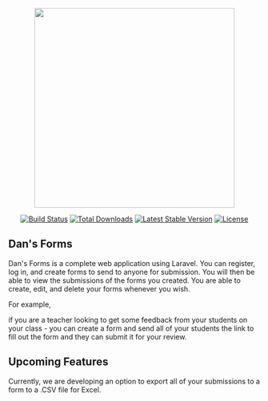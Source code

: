 <p align="center"><img src="https://res.cloudinary.com/dtfbvvkyp/image/upload/v1566331377/laravel-logolockup-cmyk-red.svg" width="400"></p>

<p align="center">
<a href="https://travis-ci.org/laravel/framework"><img src="https://travis-ci.org/laravel/framework.svg" alt="Build Status"></a>
<a href="https://packagist.org/packages/laravel/framework"><img src="https://poser.pugx.org/laravel/framework/d/total.svg" alt="Total Downloads"></a>
<a href="https://packagist.org/packages/laravel/framework"><img src="https://poser.pugx.org/laravel/framework/v/stable.svg" alt="Latest Stable Version"></a>
<a href="https://packagist.org/packages/laravel/framework"><img src="https://poser.pugx.org/laravel/framework/license.svg" alt="License"></a>
</p>

## Dan's Forms

Dan's Forms is a complete web application using Laravel. You can register, log in, and create forms to send to anyone for submission. You will then be able to view the submissions of the forms you created. You are able to create, edit, and delete your forms whenever you wish.

For example,

if you are a teacher looking to get some feedback from your students on your class - you can create a form and send all of your students the link to fill out the form and they can submit it for your review. 


## Upcoming Features

Currently, we are developing an option to export all of your submissions to a form to a .CSV file for Excel. 
